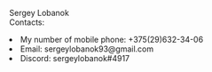 Sergey Lobanok <br>
Contacts:
 <li>My number of mobile phone: +375(29)632-34-06</li>
 <li>Email: sergeylobanok93@gmail.com</li>
 <li>Discord: sergeylobanok#4917</li>
